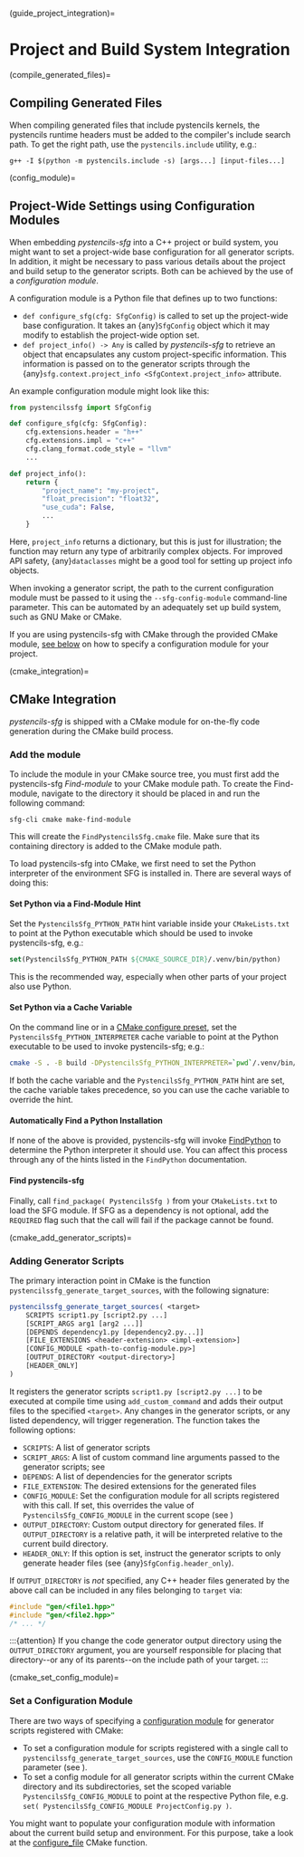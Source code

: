 (guide_project_integration)=
# Project and Build System Integration

(compile_generated_files)=
## Compiling Generated Files

When compiling generated files that include pystencils kernels,
the pystencils runtime headers must be added to the compiler's include search path.
To get the right path, use the `pystencils.include` utility, e.g.:

```{code-block} bash
g++ -I $(python -m pystencils.include -s) [args...] [input-files...]
```

(config_module)=
## Project-Wide Settings using Configuration Modules

When embedding *pystencils-sfg* into a C++ project or build system,
you might want to set a project-wide base configuration for all generator scripts.
In addition, it might be necessary to pass various details about the project
and build setup to the generator scripts.
Both can be achieved by the use of a *configuration module*.

A configuration module is a Python file that defines up to two functions:
- `def configure_sfg(cfg: SfgConfig)` is called to set up the project-wide base configuration.
   It takes an {any}`SfgConfig` object which it may modify to establish the project-wide option set.
- `def project_info() -> Any` is called by *pystencils-sfg* to retrieve an object that encapsulates
  any custom project-specific information.
  This information is passed on to the generator scripts through
  the {any}`sfg.context.project_info <SfgContext.project_info>` attribute.

An example configuration module might look like this:

```Python
from pystencilssfg import SfgConfig

def configure_sfg(cfg: SfgConfig):
    cfg.extensions.header = "h++"
    cfg.extensions.impl = "c++"
    cfg.clang_format.code_style = "llvm"
    ...

def project_info():
    return {
        "project_name": "my-project",
        "float_precision": "float32",
        "use_cuda": False,
        ...
    }
```

Here, `project_info` returns a dictionary, but this is just for illustration;
the function may return any type of arbitrarily complex objects.
For improved API safety, {any}`dataclasses` might be a good tool for setting up
project info objects.

When invoking a generator script, the path to the current configuration module must be passed to it
using the `--sfg-config-module` command-line parameter.
This can be automated by an adequately set up build system, such as GNU Make or CMake.

If you are using pystencils-sfg with CMake through the provided CMake module,
[see below](#cmake_set_config_module) on how to specify a configuration module for your project.

(cmake_integration)=
## CMake Integration

*pystencils-sfg* is shipped with a CMake module for on-the-fly code generation during the CMake build process.

### Add the module

To include the module in your CMake source tree, you must first add the pystencils-sfg *Find-module*
to your CMake module path.
To create the Find-module, navigate to the directory it should be placed in and run the following command:

```shell
sfg-cli cmake make-find-module
```

This will create the `FindPystencilsSfg.cmake` file.
Make sure that its containing directory is added to the CMake module path.

To load pystencils-sfg into CMake, we first need to set the Python interpreter
of the environment SFG is installed in.
There are several ways of doing this:

#### Set Python via a Find-Module Hint

Set the `PystencilsSfg_PYTHON_PATH` hint variable inside your `CMakeLists.txt` to point at the
Python executable which should be used to invoke pystencils-sfg, e.g.:

```CMake
set(PystencilsSfg_PYTHON_PATH ${CMAKE_SOURCE_DIR}/.venv/bin/python)
```

This is the recommended way, especially when other parts of your project also use Python.

#### Set Python via a Cache Variable

On the command line or in a [CMake configure preset](https://cmake.org/cmake/help/latest/manual/cmake-presets.7.html),
set the `PystencilsSfg_PYTHON_INTERPRETER` cache variable to point at the Python executable to be used to invoke pystencils-sfg;
e.g.:

```bash
cmake -S . -B build -DPystencilsSfg_PYTHON_INTERPRETER=`pwd`/.venv/bin/python
```

If both the cache variable and the `PystencilsSfg_PYTHON_PATH` hint are set, the cache variable takes precedence,
so you can use the cache variable to override the hint.

#### Automatically Find a Python Installation

If none of the above is provided, pystencils-sfg will invoke [FindPython](https://cmake.org/cmake/help/latest/module/FindPython.html)
to determine the Python interpreter it should use.
You can affect this process through any of the hints listed in the `FindPython` documentation.

#### Find pystencils-sfg

Finally, call `find_package( PystencilsSfg )` from your `CMakeLists.txt` to load the SFG module.
If SFG as a dependency is not optional, add the `REQUIRED` flag such that the call will fail if
the package cannot be found.

(cmake_add_generator_scripts)=
### Adding Generator Scripts

The primary interaction point in CMake is the function `pystencilssfg_generate_target_sources`,
with the following signature:

```CMake
pystencilssfg_generate_target_sources( <target> 
    SCRIPTS script1.py [script2.py ...]
    [SCRIPT_ARGS arg1 [arg2 ...]]
    [DEPENDS dependency1.py [dependency2.py...]]
    [FILE_EXTENSIONS <header-extension> <impl-extension>]
    [CONFIG_MODULE <path-to-config-module.py>]
    [OUTPUT_DIRECTORY <output-directory>]
    [HEADER_ONLY]
)
```

It registers the generator scripts `script1.py [script2.py ...]` to be executed at compile time using `add_custom_command`
and adds their output files to the specified `<target>`.
Any changes in the generator scripts, or any listed dependency, will trigger regeneration.
The function takes the following options:

 - `SCRIPTS`: A list of generator scripts
 - `SCRIPT_ARGS`: A list of custom command line arguments passed to the generator scripts; see [](#custom_cli_args)
 - `DEPENDS`: A list of dependencies for the generator scripts
 - `FILE_EXTENSION`: The desired extensions for the generated files
 - `CONFIG_MODULE`: Set the configuration module for all scripts registered with this call.
   If set, this overrides the value of `PystencilsSfg_CONFIG_MODULE`
   in the current scope (see [](#cmake_set_config_module))
 - `OUTPUT_DIRECTORY`: Custom output directory for generated files. If `OUTPUT_DIRECTORY` is a relative path,
   it will be interpreted relative to the current build directory.
 - `HEADER_ONLY`: If this option is set, instruct the generator scripts to only generate header files
   (see {any}`SfgConfig.header_only`).

If `OUTPUT_DIRECTORY` is *not* specified, any C++ header files generated by the above call
can be included in any files belonging to `target` via:

```C++
#include "gen/<file1.hpp>"
#include "gen/<file2.hpp>"
/* ... */
```

:::{attention}
If you change the code generator output directory using the `OUTPUT_DIRECTORY` argument,
you are yourself responsible for placing that directory--or any of its parents--on the
include path of your target.
:::


(cmake_set_config_module)=
### Set a Configuration Module

There are two ways of specifying a [configuration module](#config_module) for generator scripts
registered with CMake:
- To set a configuration module for scripts registered with a single call to `pystencilssfg_generate_target_sources`,
  use the `CONFIG_MODULE` function parameter (see [](#cmake_add_generator_scripts)).
- To set a config module for all generator scripts within the current CMake directory and its subdirectories,
  set the scoped variable `PystencilsSfg_CONFIG_MODULE` to point at the respective Python file, e.g.
  `set( PystencilsSfg_CONFIG_MODULE ProjectConfig.py )`.

You might want to populate your configuration module with information about the current
build setup and environment.
For this purpose, take a look at the
[configure_file](https://cmake.org/cmake/help/latest/command/configure_file.html) CMake function.
